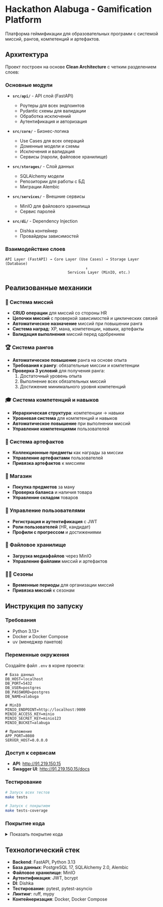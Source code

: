 # Hackathon Alabuga - Gamification Platform

Платформа геймификации для образовательных программ с системой миссий, рангов, компетенций и артефактов.

## Архитектура

Проект построен на основе **Clean Architecture** с четким разделением слоев:

### Основные модули

- **`src/api/`** - API слой (FastAPI)
  - Роутеры для всех эндпоинтов
  - Pydantic схемы для валидации
  - Обработка исключений
  - Аутентификация и авторизация

- **`src/core/`** - Бизнес-логика
  - Use Cases для всех операций
  - Доменные модели и схемы
  - Исключения и валидация
  - Сервисы (пароли, файловое хранилище)

- **`src/storages/`** - Слой данных
  - SQLAlchemy модели
  - Репозитории для работы с БД
  - Миграции Alembic

- **`src/services/`** - Внешние сервисы
  - MinIO для файлового хранилища
  - Сервис паролей

- **`src/di/`** - Dependency Injection
  - Dishka контейнер
  - Провайдеры зависимостей

### Взаимодействие слоев

```
API Layer (FastAPI) → Core Layer (Use Cases) → Storage Layer (Database)
                                    ↓
                            Services Layer (MinIO, etc.)
```

## Реализованные механики

### 🎯 Система миссий
- **CRUD операции** для миссий со стороны HR
- **Цепочки миссий** с проверкой зависимостей и циклических связей
- **Автоматическое назначение** миссий при повышении ранга
- **Система наград**: XP, мана, компетенции, навыки, артефакты
- **Валидация выполнения** миссий перед одобрением

### 🏆 Система рангов
- **Автоматическое повышение** ранга на основе опыта
- **Требования к рангу**: обязательные миссии и компетенции
- **Проверка 3 условий** для получения ранга:
  1. Достаточный уровень опыта
  2. Выполнение всех обязательных миссий
  3. Достижение минимального уровня компетенций

### 🎓 Система компетенций и навыков
- **Иерархическая структура**: компетенции → навыки
- **Уровневая система** для компетенций и навыков
- **Автоматическое повышение** при выполнении миссий
- **Управление компетенциями** пользователей

### 🎁 Система артефактов
- **Коллекционные предметы** как награды за миссии
- **Управление артефактами** пользователей
- **Привязка артефактов** к миссиям

### 🛒 Магазин
- **Покупка предметов** за ману
- **Проверка баланса** и наличия товара
- **Управление складом** товаров

### 👥 Управление пользователями
- **Регистрация и аутентификация** с JWT
- **Роли пользователей** (HR, кандидат)
- **Профили с прогрессом** и достижениями

### 📁 Файловое хранилище
- **Загрузка медиафайлов** через MinIO
- **Управление файлами** миссий и артефактов

### 🏃‍♂️ Сезоны
- **Временные периоды** для организации миссий
- **Привязка миссий** к сезонам

## Инструкция по запуску

### Требования
- Python 3.13+
- Docker и Docker Compose
- uv (менеджер пакетов)

### Переменные окружения

Создайте файл `.env` в корне проекта:

```env
# База данных
DB_HOST=localhost
DB_PORT=5432
DB_USER=postgres
DB_PASSWORD=postgres
DB_NAME=alabuga

# MinIO
MINIO_ENDPOINT=http://localhost:9000
MINIO_ACCESS_KEY=minio
MINIO_SECRET_KEY=minio123
MINIO_BUCKET=alabuga

# Приложение
APP_PORT=8080
SERVER_HOST=0.0.0.0
```

### Доступ к сервисам

- **API**: http://91.219.150.15
- **Swagger UI**: http://91.219.150.15/docs

### Тестирование

```bash
# Запуск всех тестов
make tests

# Запуск с покрытием
make tests-coverage
```

### Покрытие кода

<details>
<summary>Показать покрытие кода</summary>

```
Name                                    Stmts   Miss  Cover
-----------------------------------------------------------
src/__init__.py                             0      0   100%
src/api/__init__.py                         0      0   100%
src/api/app.py                             16      0   100%
src/api/artifacts/__init__.py               0      0   100%
src/api/artifacts/endpoints.py             31      0   100%
src/api/artifacts/schemas.py               32      0   100%
src/api/auth/__init__.py                    0      0   100%
src/api/auth/schemas.py                    22      2    91%
src/api/boundary.py                        24      6    75%
src/api/common/__init__.py                  0      0   100%
src/api/common/endpoints.py                 9      1    89%
src/api/competencies/__init__.py            0      0   100%
src/api/competencies/endpoints.py          41      0   100%
src/api/competencies/schemas.py            41      2    95%
src/api/exceptions.py                      23      1    96%
src/api/media/__init__.py                   0      0   100%
src/api/media/endpoints.py                 21      0   100%
src/api/media/schemas.py                   12      0   100%
src/api/mission_chains/__init__.py          0      0   100%
src/api/mission_chains/endpoints.py        57      0   100%
src/api/mission_chains/schemas.py          41      1    98%
src/api/missions/__init__.py                0      0   100%
src/api/missions/endpoints.py              72      0   100%
src/api/missions/schemas.py                74      0   100%
src/api/openapi.py                         16      7    56%
src/api/ranks/__init__.py                   0      0   100%
src/api/ranks/endpoints.py                 51      2    96%
src/api/ranks/schemas.py                   37      1    97%
src/api/routers.py                         26      0   100%
src/api/seasons/__init__.py                 0      0   100%
src/api/seasons/endpoints.py               31      0   100%
src/api/seasons/schemas.py                 29      0   100%
src/api/skills/__init__.py                  0      0   100%
src/api/skills/endpoints.py                31      0   100%
src/api/skills/schemas.py                  38      2    95%
src/api/store/__init__.py                   0      0   100%
src/api/store/endpoints.py                 35      0   100%
src/api/store/schemas.py                   32      0   100%
src/api/tasks/__init__.py                   0      0   100%
src/api/tasks/endpoints.py                 31      0   100%
src/api/tasks/schemas.py                   25      0   100%
src/api/users/__init__.py                   0      0   100%
src/api/users/endpoints.py                106      4    96%
src/api/users/schemas.py                  107      0   100%
src/clients/__init__.py                     0      0   100%
src/clients/minio.py                        7      2    71%
src/config/__init__.py                      0      0   100%
src/config/constants.py                     9      0   100%
src/config/settings.py                     55      0   100%
src/core/__init__.py                        0      0   100%
src/core/artifacts/__init__.py              0      0   100%
src/core/artifacts/enums.py                 7      0   100%
src/core/artifacts/exceptions.py            5      0   100%
src/core/artifacts/schemas.py              12      0   100%
src/core/artifacts/use_cases.py            86      2    98%
src/core/competencies/__init__.py           0      0   100%
src/core/competencies/exceptions.py         9      0   100%
src/core/competencies/schemas.py           21      0   100%
src/core/competencies/use_cases.py         54      4    93%
src/core/exceptions.py                      9      0   100%
src/core/file_storage.py                   13      0   100%
src/core/media/__init__.py                  0      0   100%
src/core/media/exceptions.py                3      0   100%
src/core/media/schemas.py                  12      0   100%
src/core/mission_chains/__init__.py         0      0   100%
src/core/mission_chains/exceptions.py      13      0   100%
src/core/mission_chains/schemas.py         37      0   100%
src/core/mission_chains/use_cases.py      123      1    99%
src/core/missions/__init__.py               0      0   100%
src/core/missions/enums.py                  6      0   100%
src/core/missions/exceptions.py            13      0   100%
src/core/missions/schemas.py               42      0   100%
src/core/missions/use_cases.py            147      9    94%
src/core/password.py                        8      0   100%
src/core/ranks/__init__.py                  0      0   100%
src/core/ranks/exceptions.py               11      0   100%
src/core/ranks/schemas.py                  20      0   100%
src/core/ranks/use_cases.py                66      8    88%
src/core/seasons/__init__.py                0      0   100%
src/core/seasons/exceptions.py              5      0   100%
src/core/seasons/schemas.py                11      0   100%
src/core/seasons/use_cases.py              43      1    98%
src/core/skills/__init__.py                 0      0   100%
src/core/skills/exceptions.py               7      0   100%
src/core/skills/schemas.py                 18      0   100%
src/core/skills/use_cases.py               42      0   100%
src/core/storages.py                      212      0   100%
src/core/store/__init__.py                  0      0   100%
src/core/store/exceptions.py                9      0   100%
src/core/store/schemas.py                  14      0   100%
src/core/store/use_cases.py                51      0   100%
src/core/tasks/__init__.py                  0      0   100%
src/core/tasks/exceptions.py                5      0   100%
src/core/tasks/schemas.py                  16      0   100%
src/core/tasks/use_cases.py                47      0   100%
src/core/use_case.py                        5      0   100%
src/core/users/__init__.py                  0      0   100%
src/core/users/enums.py                     4      0   100%
src/core/users/exceptions.py                7      0   100%
src/core/users/schemas.py                  30      0   100%
src/core/users/use_cases.py               106      0   100%
src/di/__init__.py                          0      0   100%
src/di/container.py                         5      0   100%
src/di/providers.py                       364    112    69%
src/services/__init__.py                    0      0   100%
src/services/minio.py                      61     33    46%
src/services/user_password_service.py      22      9    59%
src/storages/__init__.py                    0      0   100%
src/storages/database.py                    4      0   100%
src/storages/database_storage.py          615    111    82%
src/storages/models.py                    278     22    92%
-----------------------------------------------------------
TOTAL                                    3880    343    91%
```

</details>

## Технологический стек

- **Backend**: FastAPI, Python 3.13
- **База данных**: PostgreSQL 17, SQLAlchemy 2.0, Alembic
- **Файловое хранилище**: MinIO
- **Аутентификация**: JWT, bcrypt
- **DI**: Dishka
- **Тестирование**: pytest, pytest-asyncio
- **Линтинг**: ruff, mypy
- **Контейнеризация**: Docker, Docker Compose
